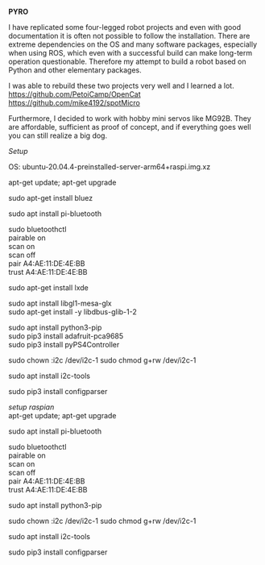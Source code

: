 **PYRO**

I have replicated some four-legged robot projects and even with good documentation it is often not possible to follow the installation. There are extreme dependencies on the OS and many software packages, especially when using ROS, which even with a successful build can make long-term operation questionable.  Therefore my attempt to build a robot based on Python and other elementary packages. 

I was able to rebuild these two projects very well and I learned a lot.  
https://github.com/PetoiCamp/OpenCat  
https://github.com/mike4192/spotMicro  

Furthermore, I decided to work with hobby mini servos like MG92B. They are affordable, sufficient as proof of concept, and if everything goes well you can still realize a big dog.

*Setup*  

OS: ubuntu-20.04.4-preinstalled-server-arm64+raspi.img.xz

apt-get update; apt-get upgrade

sudo apt-get install bluez  

sudo apt install pi-bluetooth  

sudo bluetoothctl    
pairable on   
scan on  
scan off  
pair A4:AE:11:DE:4E:BB  
trust A4:AE:11:DE:4E:BB  

sudo apt-get install lxde

sudo apt install libgl1-mesa-glx  
sudo apt-get install -y libdbus-glib-1-2

sudo apt install python3-pip  
sudo pip3 install adafruit-pca9685  
sudo pip3 install pyPS4Controller

sudo chown :i2c /dev/i2c-1
sudo chmod g+rw /dev/i2c-1

sudo apt install i2c-tools

sudo pip3 install configparser

*setup raspian*  
apt-get update; apt-get upgrade  

sudo apt install pi-bluetooth  

sudo bluetoothctl    
pairable on   
scan on  
scan off  
pair A4:AE:11:DE:4E:BB  
trust A4:AE:11:DE:4E:BB  

sudo apt install python3-pip  

sudo chown :i2c /dev/i2c-1
sudo chmod g+rw /dev/i2c-1

sudo apt install i2c-tools

sudo pip3 install configparser

